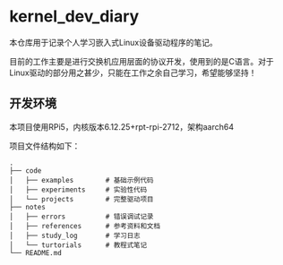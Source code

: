 # kernel_dev_diary

本仓库用于记录个人学习嵌入式Linux设备驱动程序的笔记。

目前的工作主要是进行交换机应用层面的协议开发，使用到的是C语言。对于Linux驱动的部分用之甚少，只能在工作之余自己学习，希望能够坚持！

## 开发环境

本项目使用RPi5，内核版本6.12.25+rpt-rpi-2712，架构aarch64

项目文件结构如下：

```
.
├── code
│   ├── examples        # 基础示例代码
│   ├── experiments     # 实验性代码
│   └── projects        # 完整驱动项目
├── notes
│   ├── errors          # 错误调试记录
│   ├── references      # 参考资料和文档
│   ├── study_log       # 学习日志
│   └── turtorials      # 教程式笔记
└── README.md
```
